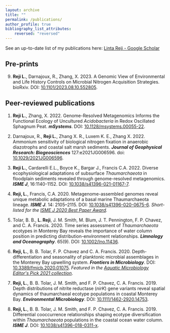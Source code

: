 ```yaml
---
layout: archive
title: ""
permalink: /publications/
author_profile: true
bibliography_list_attributes:
    reversed: "reversed"
---
```


See an up-to-date list of my publications here: [Linta Reji - Google Scholar](https://scholar.google.com/citations?user=C1DNmagAAAAJ&hl=en)


## Pre-prints

9. **Reji L.**, Darnajoux, R., Zhang, X. 2023. A Genomic View of Environmental and Life History Controls on Microbial Nitrogen Acquisition Strategies. bioRxiv. DOI: [10.1101/2023.08.10.552805](https://doi.org/10.1101/2023.08.10.552805).


## Peer-reviewed publications

1. **Reji L.**, Zhang, X. 2022. Genome-Resolved Metagenomics Informs the Functional Ecology of Uncultured *Acidobacteria* in Redox Oscillated Sphagnum Peat. **_mSystems_**. DOI: [10.1128/msystems.00055-22](https://doi.org/10.1128/msystems.00055-22).

2. Darnajoux, R., **Reji L.**, Zhang X. R., Luxem K. E., Zhang X. 2022. Ammonium sensitivity of biological nitrogen fixation in anaerobic diazotrophs and coastal salt marsh sediments. **_Journal of Geophysical Research: Biogeosciences_** 127:e2021JG006596. doi: [10.1029/2021JG006596](https://doi.org/10.1029/2021JG006596).

3. **Reji L.**, Cardarelli E.L., Boyce K., Bargar J., Francis C.A. 2022. Diverse ecophysiological adaptations of subsurface *Thaumarchaeota* in floodplain sediments revealed through genome-resolved metagenomics. **_ISME J_**, 16:1140-1152. DOI: [10.1038/s41396-021-01167-7](https://doi.org/10.1038/s41396-021-01167-7).

4. **Reji, L.**, Francis, C.A. 2020. Metagenome-assembled genomes reveal unique metabolic adaptations of a basal marine Thaumarchaeota lineage. **_ISME J_**. 14: 2105–2115. DOI: [10.1038/s41396-020-0675-6](https://doi.org/10.1038/s41396-020-0675-6).
*Short-listed for the [ISME J 2020 Best Paper Award](https://www.nature.com/collections/acidjaejdg).*

5. Tolar, B. B., **L. Reji**, J. M. Smith, M. Blum, J. T. Pennington, F. P. Chavez, and C. A. Francis. 2020. Time series assessment of *Thaumarchaeota* ecotypes in Monterey Bay reveals the importance of water column position in predicting distribution-environment
relationships. **_Limnology and Oceanography_**. 65(9). DOI: [10.1002/lno.11436](https://doi.org/10.1002/lno.11436).

6. **Reji, L.**, B. B. Tolar, F. P. Chavez and C. A. Francis. 2020. Depth-differentiation and seasonality of planktonic microbial assemblages in the Monterey Bay upwelling system. **_Frontiers in Microbiology_**. DOI: [10.3389/fmicb.2020.01075](https://doi.org/10.3389/fmicb.2020.01075).
*Featured in the [Aquatic Microbiology Editor's Pick 2021 collection](https://www.frontiersin.org/research-topics/22105/aquatic-microbiology-editors-pick-2021)*.

7. **Reji, L.**, B. B. Tolar, J. M. Smith, and F. P. Chavez, C. A. Francis. 2019. Depth distributions of nitrite reductase (*nirK*) gene variants reveal spatial dynamics of thaumarchaeal ecotype populations in coastal Monterey Bay. **_Environmental Microbiology_**. DOI: [10.1111/1462-2920.14753](https://doi.org/10.1111/1462-2920.14753).

8. **Reji, L.**, B. B. Tolar, J. M. Smith, and F. P. Chavez, C. A. Francis. 2019. Differential cooccurrence relationships shaping ecotype diversification within *Thaumarchaeota* populations in the coastal ocean water column. **_ISME J_**.
DOI: [10.1038/s41396-018-0311-x](https://doi.org/10.1038/s41396-018-0311-x).
